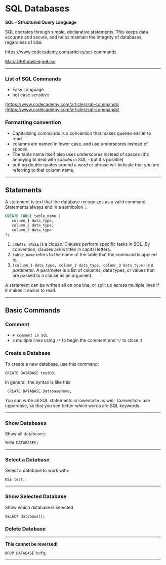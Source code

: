 # SQL Databases

**SQL - Structured Query Language**

SQL operates through simple, declarative statements. This keeps data accurate and secure, and helps maintain the integrity of databases, regardless of size.

https://www.codecademy.com/articles/sql-commands

[MariaDBKnowledgeBase](https://mariadb.com/kb/en/)

------

### List of SQL Commands

- Easy Language
- not case sensitive

[https://www.codecademy.com/articles/sql-commands](https://www.codecademy.com/articles/sql-commands)

### Formatting convention

- Capitalizing commands is  a convention that makes queries easier to read
- columns are named in lower case, and use underscores instead of spaces.
- The table name itself also uses underscores instead of spaces (it's annoying to deal with spaces in SQL - but it's posiible)
- putting double quotes around a word or phrase will indicate that you are referring to that column name.

------

## Statements

A statement is text that the database recognizes as a valid command. Statements always end in a semicolon `;`.

```sql
CREATE TABLE table_name (
   column_1 data_type, 
   column_2 data_type, 
   column_3 data_type
);
```

1. `CREATE TABLE` is a *clause*. Clauses perform specific tasks in SQL. By convention, clauses are written in capital letters.
2. `table_name` refers to the name of the table that the command is applied to.
3. `(column_1 data_type, column_2 data_type, column_3 data_type)` is a *parameter*. A parameter is a list of columns, data types, or values that are passed to a clause as an argument.

A statement can be written all on one line, or split up across multiple lines if it makes it easier to read.

------

## Basic Commands

### Comment

- `# comment in SQL`
- s multiple lines using `/*` to begin the comment and `*/` to close it

### Create a Database

To create a new database, use this command:

```
CREATE DATABASE testDB;
```

In general, the syntax is like this:

```
 CREATE DATABASE DatabaseName;
```

You can write all SQL statements in lowercase as well. Convention: use uppercase, so that you see better which words are SQL keywords.

------

### Show Databases

Show all databases:

```
SHOW DATABASES;
```

------

### Select a Database

Select a database to work with:

```
USE test;
```

------

### Show Selected Database

Show which database is selected:

```
SELECT database();
```

### Delete Database

------

**This cannot be reversed!**

```
DROP DATABASE bufg;
```

------

